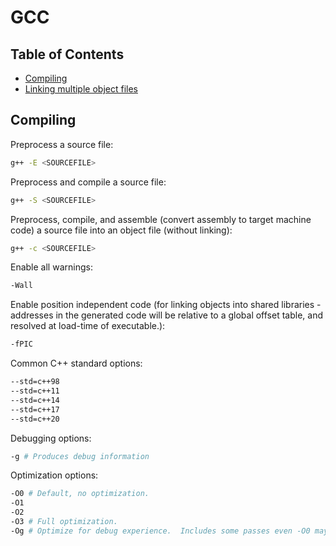 # GCC

## Table of Contents

- [Compiling](#compiling)
- [Linking multiple object files](#linking-multiple-object-files)

## Compiling 

Preprocess a source file:
```bash
g++ -E <SOURCEFILE>
```

Preprocess and compile a source file:
```bash
g++ -S <SOURCEFILE>
```
 
Preprocess, compile, and assemble (convert assembly to target machine code) a source file into an object file (without linking):
```bash
g++ -c <SOURCEFILE>
```

Enable all warnings: 
```bash
-Wall
```
 
Enable position independent code (for linking objects into shared libraries - addresses in the generated code will be relative to a global offset table, and resolved at load-time of executable.):
```bash
-fPIC
```

Common C++ standard options:
```bash
--std=c++98 
--std=c++11
--std=c++14
--std=c++17
--std=c++20
```

Debugging options:
```bash
-g # Produces debug information
```

Optimization options: 
```bash
-O0 # Default, no optimization.
-O1
-O2
-O3 # Full optimization.
-Og # Optimize for debug experience.  Includes some passes even -O0 may skip.
```
